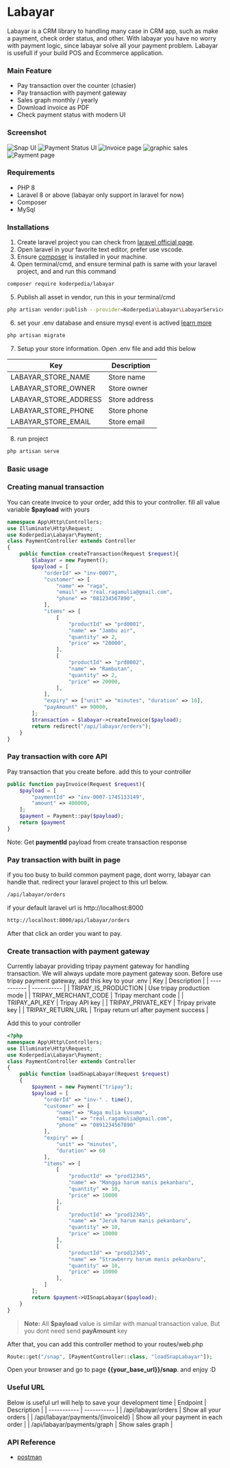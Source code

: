 # Labayar

Labayar is a CRM library to handling many case in CRM app, such as make a payment, check order status, and other. With labayar you have no worry with payment logic, since labayar solve all your payment problem. Labayar is usefull if your build POS and Ecommerce application.

### Main Feature

- Pay transaction over the counter (chasier)
- Pay transaction with payment gateway
- Sales graph monthly / yearly
- Download invoice as PDF
- Check payment status with modern UI

### Screenshot

![Snap UI](https://raw.githubusercontent.com/masraga/labayar/refs/heads/dev-master/screenshot/snap.png)
![Payment Status UI](https://raw.githubusercontent.com/masraga/labayar/refs/heads/dev-master/screenshot/payment-status.png)
![Invoice page](https://raw.githubusercontent.com/masraga/labayar/refs/heads/dev-master/screenshot/invoice.png)
![graphic sales](https://raw.githubusercontent.com/masraga/labayar/refs/heads/dev-master/screenshot/graph.png)
![Payment page](https://raw.githubusercontent.com/masraga/labayar/refs/heads/dev-master/screenshot/payment-list.png)

### Requirements

- PHP 8
- Laravel 8 or above (labayar only support in laravel for now)
- Composer
- MySql

### Installations

1. Create laravel project you can check from [laravel official page](https://laravel.com/docs/12.x/installation).
2. Open laravel in your favorite text editor, prefer use vscode.
3. Ensure [composer](https://getcomposer.org/) is installed in your machine.
4. Open terminal/cmd, and ensure terminal path is same with your laravel project, and and run this command

```sh
composer require koderpedia/labayar
```

5. Publish all asset in vendor, run this in your terminal/cmd

```sh
php artisan vendor:publish --provider=Koderpedia\Labayar\LabayarServiceProvider
```

6. set your .env database and ensure mysql event is actived [learn more](https://vijaymrami.wordpress.com/2016/01/28/how-to-schedule-mysql-query-using-mysql-event-in-phpmyadmin/)

```sh
php artisan migrate
```

7. Setup your store information. Open .env file and add this below

| Key                   | Description   |
| --------------------- | ------------- |
| LABAYAR_STORE_NAME    | Store name    |
| LABAYAR_STORE_OWNER   | Store owner   |
| LABAYAR_STORE_ADDRESS | Store address |
| LABAYAR_STORE_PHONE   | Store phone   |
| LABAYAR_STORE_EMAIL   | Store email   |

8. run project

```sh
php artisan serve
```

### Basic usage

### Creating manual transaction

You can create invoice to your order, add this to your controller. fill all value variable **$payload** with yours

```php
namespace App\Http\Controllers;
use Illuminate\Http\Request;
use Koderpedia\Labayar\Payment;
class PaymentController extends Controller
{
    public function createTransaction(Request $request){
        $labayar = new Payment();
        $payload = [
            "orderId" => "inv-0007",
            "customer" => [
                "name" => "raga",
                "email" => "real.ragamulia@gmail.com",
                "phone" => "081234567890",
            ],
            "items" => [
                [
                    "productId" => "prd0001",
                    "name" => "Jambu air",
                    "quantity" => 2,
                    "price" => "20000",
                ],
                [
                    "productId" => "prd0002",
                    "name" => "Rambutan",
                    "quantity" => 2,
                    "price" => 20000,
                ],
            ],
            "expiry" => ["unit" => "minutes", "duration" => 10],
            "payAmount" => 90000,
        ];
        $transaction = $labayar->createInvoice($payload);
        return redirect("/api/labayar/orders");
    }
}
```

### Pay transaction with core API

Pay transaction that you create before. add this to your controller

```php
public function payInvoice(Request $request){
    $payload = [
        "paymentId" => "inv-0007-1745133149",
        "amount" => 400000,
    ];
    $payment = Payment::pay($payload);
    return $payment
}
```

Note: Get **paymentId** payload from create transaction response

### Pay transaction with built in page

if you too busy to build common payment page, dont worry, labayar can handle that. redirect your laravel project to this url below.

```sh
/api/labayar/orders
```

if your default laravel url is http://localhost:8000

```sh
http://localhost:8000/api/labayar/orders
```

After that click an order you want to pay.

### Create transaction with payment gateway

Currently labayar providing tripay payment gateway for handling transaction. We will always update more payment gateway soon.
Before use tripay payment gateway, add this key to your .env
| Key | Description |
| ----------- | ----------- |
| TRIPAY_IS_PRODUCTION | Use tripay production mode |
| TRIPAY_MERCHANT_CODE | Tripay merchant code |
| TRIPAY_API_KEY | Tripay API key |
| TRIPAY_PRIVATE_KEY | Tripay private key |
| TRIPAY_RETURN_URL | Tripay return url after payment success |

Add this to your controller

```php
<?php
namespace App\Http\Controllers;
use Illuminate\Http\Request;
use Koderpedia\Labayar\Payment;
class PaymentController extends Controller
{
    public function loadSnapLabayar(Request $request)
    {
        $payment = new Payment("tripay");
        $payload = [
            "orderId" => "inv-" . time(),
            "customer" => [
                "name" => "Raga mulia kusuma",
                "email" => "real.ragamulia@gmail.com",
                "phone" => "0891234567890"
            ],
            "expiry" => [
                "unit" => "minutes",
                "duration" => 60
            ],
            "items" => [
                [
                    "productId" => "prod12345",
                    "name" => "Mangga harum manis pekanbaru",
                    "quantity" => 10,
                    "price" => 10000
                ],
                [
                    "productId" => "prod12345",
                    "name" => "Jeruk harum manis pekanbaru",
                    "quantity" => 10,
                    "price" => 10000
                ],
                [
                    "productId" => "prod12345",
                    "name" => "Strawberry harum manis pekanbaru",
                    "quantity" => 10,
                    "price" => 10000
                ],
            ]
        ];
        return $payment->UISnapLabayar($payload);
    }
}

```

> **Note:** All **$payload** value is similar with manual transaction value. But you dont need send **payAmount** key

After that, you can add this controller method to your routes/web.php

```php
Route::get("/snap", [PaymentController::class, "loadSnapLabayar"]);
```

Open your browser and go to page **{{your_base_url}}/snap**. and enjoy :D

### Useful URL

Below is useful url will help to save your development time
| Endpoint | Description |
| ----------- | ----------- |
| /api/labayar/orders | Show all your orders |
| /api/labayar/payments/{invoiceId} | Show all your payment in each order |
| /api/labayar/payments/graph | Show sales graph |

### API Reference

- [postman](https://www.postman.com/orange-resonance-534979/workspace/labayar/collection/15555730-d6515741-160e-42a9-865a-1fbe98643e7f?action=share&creator=15555730)
